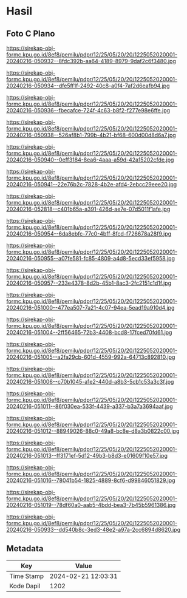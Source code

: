 # Hasil

## Foto C Plano

https://sirekap-obj-formc.kpu.go.id/8ef8/pemilu/pdpr/12/25/05/20/20/1225052020001-20240216-050932--8fdc392b-aa64-4189-8979-9daf2c6f3480.jpg

https://sirekap-obj-formc.kpu.go.id/8ef8/pemilu/pdpr/12/25/05/20/20/1225052020001-20240216-050934--dfe5ff1f-2492-40c8-a0f4-7af2d6eafb94.jpg

https://sirekap-obj-formc.kpu.go.id/8ef8/pemilu/pdpr/12/25/05/20/20/1225052020001-20240216-050936--fbecafce-724f-4c63-b8f2-f277e98e6ffe.jpg

https://sirekap-obj-formc.kpu.go.id/8ef8/pemilu/pdpr/12/25/05/20/20/1225052020001-20240216-050938--526af8b1-799b-4b21-bf68-600d00d8d6a7.jpg

https://sirekap-obj-formc.kpu.go.id/8ef8/pemilu/pdpr/12/25/05/20/20/1225052020001-20240216-050940--0eff3184-8ea6-4aaa-a59d-42a15202cfde.jpg

https://sirekap-obj-formc.kpu.go.id/8ef8/pemilu/pdpr/12/25/05/20/20/1225052020001-20240216-050941--22e76b2c-7828-4b2e-afd4-2ebcc29eee20.jpg

https://sirekap-obj-formc.kpu.go.id/8ef8/pemilu/pdpr/12/25/05/20/20/1225052020001-20240216-052818--c401b65a-a391-426d-ae7e-07d5011f1afe.jpg

https://sirekap-obj-formc.kpu.go.id/8ef8/pemilu/pdpr/12/25/05/20/20/1225052020001-20240216-050954--6da8ebfc-77c0-4bff-8fcd-f726678a28f9.jpg

https://sirekap-obj-formc.kpu.go.id/8ef8/pemilu/pdpr/12/25/05/20/20/1225052020001-20240216-050955--a07fe581-fc85-4809-a4d8-5ecd33ef5958.jpg

https://sirekap-obj-formc.kpu.go.id/8ef8/pemilu/pdpr/12/25/05/20/20/1225052020001-20240216-050957--233e4378-8d2b-45b1-8ac3-2fc2151c1d1f.jpg

https://sirekap-obj-formc.kpu.go.id/8ef8/pemilu/pdpr/12/25/05/20/20/1225052020001-20240216-051000--477ea507-7a21-4c07-94ea-5ead19a910d4.jpg

https://sirekap-obj-formc.kpu.go.id/8ef8/pemilu/pdpr/12/25/05/20/20/1225052020001-20240216-051004--2ff56465-72b3-4408-bcd8-17fced70fd61.jpg

https://sirekap-obj-formc.kpu.go.id/8ef8/pemilu/pdpr/12/25/05/20/20/1225052020001-20240216-051005--a2fa29cb-601d-4559-992a-64713c892810.jpg

https://sirekap-obj-formc.kpu.go.id/8ef8/pemilu/pdpr/12/25/05/20/20/1225052020001-20240216-051006--c70b1045-a1e2-440d-a8b3-5cb1c53a3c3f.jpg

https://sirekap-obj-formc.kpu.go.id/8ef8/pemilu/pdpr/12/25/05/20/20/1225052020001-20240216-051011--86f030ea-533f-4439-a337-b3a7a3694aaf.jpg

https://sirekap-obj-formc.kpu.go.id/8ef8/pemilu/pdpr/12/25/05/20/20/1225052020001-20240216-051012--88949026-88c0-49a8-bc8e-d8a3b0822c00.jpg

https://sirekap-obj-formc.kpu.go.id/8ef8/pemilu/pdpr/12/25/05/20/20/1225052020001-20240216-051013--ff3171ef-5d12-49b3-b8d3-e01609f10e57.jpg

https://sirekap-obj-formc.kpu.go.id/8ef8/pemilu/pdpr/12/25/05/20/20/1225052020001-20240216-051016--78041b54-1825-4889-8cf6-d99846051829.jpg

https://sirekap-obj-formc.kpu.go.id/8ef8/pemilu/pdpr/12/25/05/20/20/1225052020001-20240216-051019--78df60a0-aab5-4bdd-bea3-7b45b5961386.jpg

https://sirekap-obj-formc.kpu.go.id/8ef8/pemilu/pdpr/12/25/05/20/20/1225052020001-20240216-050933--dd540b8c-3ed3-48e2-a97a-2cc6894d8620.jpg


## Metadata

| Key        | Value               |
| ---------- | ------------------- |
| Time Stamp | 2024-02-21 12:03:31 |
| Kode Dapil | 1202                |



